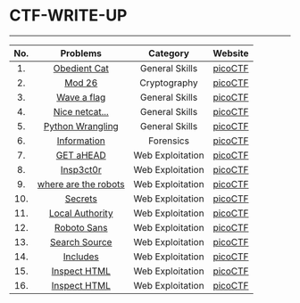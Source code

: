 # CTF-WRITE-UP
---
|No.|Problems|Category|Website|
|:-:|:------:|:------:|:-----:|
|1. |[Obedient Cat](https://github.com/jon-brandy/CTF-WRITE-UP/blob/21b95c99769197abb884a7458eadb7426dd3a39b/Asset/Obedient%20Cat/README.md)|General Skills|[picoCTF](https://play.picoctf.org/practice/challenge/147)|
|2. |[Mod 26](https://github.com/jon-brandy/CTF-WRITE-UP/blob/21b95c99769197abb884a7458eadb7426dd3a39b/Asset/Mod%2026/README.md)|Cryptography|[picoCTF](https://play.picoctf.org/practice/challenge/144)|
|3. |[Wave a flag](https://github.com/jon-brandy/CTF-WRITE-UP/blob/21b95c99769197abb884a7458eadb7426dd3a39b/Asset/Wave%20a%20flag/README.md)|General Skills|[picoCTF](https://play.picoctf.org/practice/challenge/170)|
|4. |[Nice netcat...](https://github.com/jon-brandy/CTF-WRITE-UP/blob/21b95c99769197abb884a7458eadb7426dd3a39b/Asset/Nice%20netcat.../README.md)|General Skills|[picoCTF](https://play.picoctf.org/practice/challenge/156)|
|5. |[Python Wrangling](https://github.com/jon-brandy/CTF-WRITE-UP/blob/21b95c99769197abb884a7458eadb7426dd3a39b/Asset/Python%20Wrangling/README.md)|General Skills|[picoCTF](https://play.picoctf.org/practice/challenge/166)|
|6. |[Information](https://github.com/jon-brandy/CTF-WRITE-UP/blob/21b95c99769197abb884a7458eadb7426dd3a39b/Asset/Information/README.md)|Forensics|[picoCTF](https://play.picoctf.org/practice/challenge/186)|
|7. |[GET aHEAD](https://github.com/jon-brandy/CTF-WRITE-UP/blob/b57ef7742b84a4b87d80a1ea577ae65df4ecb160/Asset/GET%20aHEAD/README.md)|Web Exploitation|[picoCTF](https://play.picoctf.org/practice/challenge/132)|
|8. |[Insp3ct0r](https://github.com/jon-brandy/CTF-WRITE-UP/blob/21b95c99769197abb884a7458eadb7426dd3a39b/Asset/Insp3ct0r/README.md)|Web Exploitation|[picoCTF](https://play.picoctf.org/practice/challenge/18?category=1&page=1)|
|9. |[where are the robots](https://github.com/jon-brandy/CTF-WRITE-UP/blob/21b95c99769197abb884a7458eadb7426dd3a39b/Asset/where%20are%20the%20robots/README.md)|Web Exploitation|[picoCTF](https://play.picoctf.org/practice/challenge/4?category=1&page=1)|
|10. |[Secrets](https://github.com/jon-brandy/CTF-WRITE-UP/blob/21b95c99769197abb884a7458eadb7426dd3a39b/Asset/Secrets/README.md)|Web Exploitation|[picoCTF](https://play.picoctf.org/practice?category=1&originalEvent=70&page=1)|
|11. |[Local Authority](https://github.com/jon-brandy/CTF-WRITE-UP/blob/21b95c99769197abb884a7458eadb7426dd3a39b/Asset/Local%20Authority/README.md)|Web Exploitation|[picoCTF](https://play.picoctf.org/practice/challenge/278?category=1&originalEvent=70&page=1)|
|12. |[Roboto Sans](https://github.com/jon-brandy/CTF-WRITE-UP/blob/21b95c99769197abb884a7458eadb7426dd3a39b/Asset/Roboto%20Sans/README.md)|Web Exploitation|[picoCTF](https://play.picoctf.org/practice/challenge/291?category=1&originalEvent=70&page=1)|
|13. |[Search Source](https://github.com/jon-brandy/CTF-WRITE-UP/blob/21b95c99769197abb884a7458eadb7426dd3a39b/Asset/Search%20Source/README.md)|Web Exploitation|[picoCTF](https://play.picoctf.org/practice/challenge/295?category=1&originalEvent=70&page=1)|
|14. |[Includes](https://github.com/jon-brandy/CTF-WRITE-UP/blob/21b95c99769197abb884a7458eadb7426dd3a39b/Asset/Includes/README.md)|Web Exploitation|[picoCTF](https://play.picoctf.org/practice/challenge/274?category=1&originalEvent=70&page=1)|
|15. |[Inspect HTML](https://github.com/jon-brandy/CTF-WRITE-UP/blob/21b95c99769197abb884a7458eadb7426dd3a39b/Asset/Inspect%20HTML/README.md)|Web Exploitation|[picoCTF](https://play.picoctf.org/practice/challenge/275?category=1&originalEvent=70&page=1)|
|16. |[Inspect HTML](https://github.com/jon-brandy/CTF-WRITE-UP/blob/21b95c99769197abb884a7458eadb7426dd3a39b/Asset/Inspect%20HTML/README.md)|Web Exploitation|[picoCTF](https://play.picoctf.org/practice/challenge/280?category=2&originalEvent=70&page=1)|

